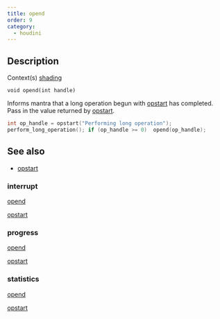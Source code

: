 ```yaml
---
title: opend
order: 9
category:
  - houdini
---
```


## Description

Context(s) [shading](../contexts/shading.html)

`void opend(int handle)`

Informs mantra that a long operation begun with [opstart](opstart.html "Start
a long operation.") has completed. Pass in the value returned by
[opstart](opstart.html "Start a long operation.").

```c
int op_handle = opstart("Performing long operation");
perform_long_operation(); if (op_handle >= 0)  opend(op_handle);
```

## See also

- [opstart](opstart.html)

### interrupt

[opend](opend.html)

[opstart](opstart.html)

### progress

[opend](opend.html)

[opstart](opstart.html)

### statistics

[opend](opend.html)

[opstart](opstart.html)
